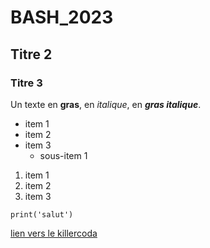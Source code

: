 # BASH_2023
## Titre 2
### Titre 3

Un texte en **gras**, en *italique*, en ***gras italique***.

- item 1
- item 2
- item 3
  - sous-item 1

1. item 1
2. item 2
3. item 3

`print('salut')`

[lien vers le killercoda](https://killercoda.com/emelin)
